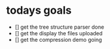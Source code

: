 # todays goals

- [] get the tree structure parser done
- [] get the display the files uploaded
- [] get the compression demo going

